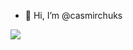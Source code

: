 - 👋 Hi, I’m @casmirchuks


<!---
casmirchuks/casmirchuks is a ✨ special ✨ repository because its `README.md` (this file) appears on your GitHub profile.
You can click the Preview link to take a look at your changes.
--->


![](https://hit.yhype.me/github/profile?user_id=50203957)
